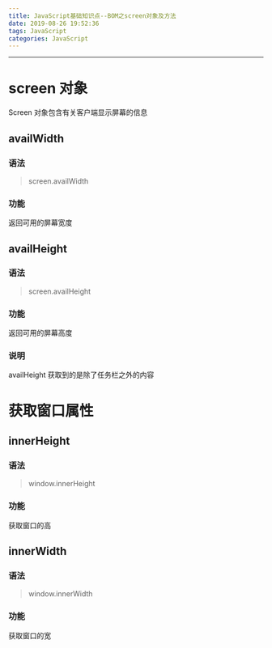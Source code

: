 ```yaml
---
title: JavaScript基础知识点--BOM之screen对象及方法
date: 2019-08-26 19:52:36
tags: JavaScript
categories: JavaScript
---
```

---

# screen 对象

Screen 对象包含有关客户端显示屏幕的信息

## availWidth

### 语法

> screen.availWidth

### 功能

返回可用的屏幕宽度

## availHeight

### 语法

> screen.availHeight

### 功能

返回可用的屏幕高度

### 说明

availHeight 获取到的是除了任务栏之外的内容

# 获取窗口属性

## innerHeight

### 语法

> window.innerHeight

### 功能

获取窗口的高

## innerWidth

### 语法

> window.innerWidth

### 功能

获取窗口的宽